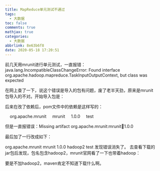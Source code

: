 ```yaml
---
title: MapReduce单元测试不通过
tags:
  - 大数据
toc: false
comments: true
mathjax: true
categories:
  - 大数据
abbrlink: 8e63b6f8
date: 2020-05-18 17:20:51
---
```

前几天用mrunit进行单元测试，一直报错：java.lang.IncompatibleClassChangeError: Found interface org.apache.hadoop.mapreduce.TaskInputOutputContext, but class was expected

在网上查了一下，说这个错误是导入的包有问题，废了老半天劲，原来是mrunit包导入的不对。开始导入包是：



后来在改了依赖后，pom文件中的依赖是这样写的：

<dependency>
    <groupId>org.apache.mrunit</groupId>
    <artifactId>mrunit</artifactId>
    <version>1.0.0</version>
    <scope>test</scope>
</dependency>

但是一直报错误：Missing artifact org.apache.mrunit:mrunit:jar:1.0.0

最后加了一行改成如下：

<dependency>
	    <groupId>org.apache.mrunit</groupId>
	    <artifactId>mrunit</artifactId>
	    <version>1.0.0</version>
	   <classifier>hadoop2</classifier>
	    <scope>test</scope>
</dependency>
发现错误消失了。 去查看下载的jar包后发现，包名包含hadoop2，mrunit官网看了一下也带着hadoop：



要是不加hadoop2，maven肯定不知道下载什么啊。